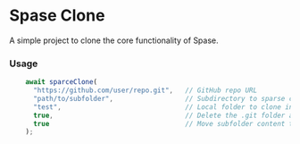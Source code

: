 # Spase Clone
A simple project to clone the core functionality of Spase.

### Usage

```ts
    await sparceClone(
      "https://github.com/user/repo.git",   // GitHub repo URL
      "path/to/subfolder",                  // Subdirectory to sparse clone
      "test",                               // Local folder to clone into
      true,                                 // Delete the .git folder after clone (default: true)
      true                                  // Move subfolder content to root of target (default: true)
    );

```
